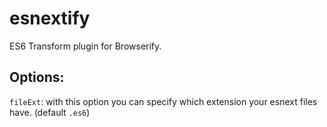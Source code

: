 esnextify
===================

ES6 Transform plugin for Browserify.

Options:
--------

`fileExt`: with this option you can specify which extension your esnext files
have. (default `.es6`)

